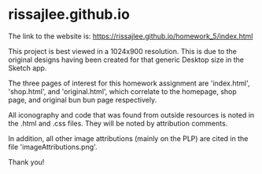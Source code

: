 # rissajlee.github.io

The link to the website is: https://rissajlee.github.io/homework_5/index.html

This project is best viewed in a 1024x900 resolution. 
This is due to the original designs having been created for that generic Desktop size in the Sketch app.

The three pages of interest for this homework assignment are 'index.html', 'shop.html', and 'original.html', which correlate to the homepage, shop page, and original bun bun page respectively.

All iconography and code that was found from outside resources is noted in the .html and .css files. They will be noted by attribution comments.

In addition, all other image attributions (mainly on the PLP) are cited in the file 'imageAttributions.png'.

Thank you!
